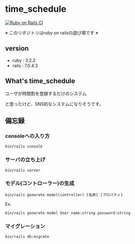 # time_schedule

[![Ruby on Rails CI](https://github.com/elca-hub/time_schedule/actions/workflows/rubyonrails.yml/badge.svg)](https://github.com/elca-hub/time_schedule/actions/workflows/rubyonrails.yml)

※ このリポジトリはruby on railsの遊び場です ※

## version

- ruby : 3.2.2
- rails : 7.0.4.3

## What's time_schedule

ユーザが時間割を登録するだけのシステム

と思ったけど、SNS的なシステムになりそうです。

## 備忘録

### consoleへの入り方

```bin
bin/rails console
```

### サーバの立ち上げ

```bin
bin/rails server
```

### モデル(コントローラー)の生成

```bin
bin/rails generate model(controller) [名称] [プロパティ]
```

Ex.

```bin
bin/rails generate model User name:string password:string
```

### マイグレーション

```bin
bin/rails db:migrate
```
